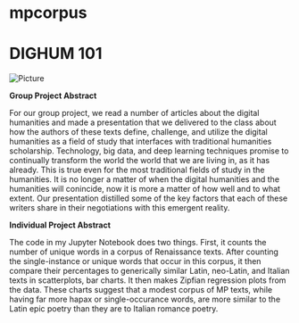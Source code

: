 # mpcorpus

# DIGHUM 101 

![Picture](../mantua.png)

**Group Project Abstract** 

For our group project, we read a number of articles about the digital humanities and made a presentation that we delivered to the class about how the authors of these texts define, challenge, and utilize the digital humanities as a field of study that interfaces with traditional humanities scholarship. Technology, big data, and deep learning techniques promise to continually transform the world the world that we are living in, as it has already. This is true even for the most traditional fields of study in the humanities. It is no longer a matter of when the digital humanities and the humanities will conincide, now it is more a matter of how well and to what extent. Our presentation distilled some of the key factors that each of these writers share in their negotiations with this emergent reality.  

**Individual Project Abstract**

The code in my Jupyter Notebook does two things. First, it counts the number of unique words in a corpus of Renaissance texts. After counting the single-instance or unique words that occur in this corpus, it then compare their percentages to generically similar Latin, neo-Latin, and Italian texts in scatterplots, bar charts. It then makes Zipfian regression plots from the data. These charts suggest that a modest corpus of MP texts, while having far more hapax or single-occurance words, are more similar to the Latin epic poetry than they are to Italian romance poetry.   
